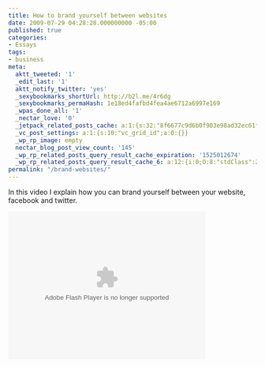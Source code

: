 ```yaml
---
title: How to brand yourself between websites
date: 2009-07-29 04:28:28.000000000 -05:00
published: true
categories:
- Essays
tags:
- business
meta:
  aktt_tweeted: '1'
  _edit_last: '1'
  aktt_notify_twitter: 'yes'
  _sexybookmarks_shortUrl: http://b2l.me/4r6dg
  _sexybookmarks_permaHash: 1e18ed4fafbd4fea4ae6712a6997e169
  _wpas_done_all: '1'
  _nectar_love: '0'
  _jetpack_related_posts_cache: a:1:{s:32:"8f6677c9d6b0f903e98ad32ec61f8deb";a:2:{s:7:"expires";i:1470752331;s:7:"payload";a:3:{i:0;a:1:{s:2:"id";i:1853;}i:1;a:1:{s:2:"id";i:3096;}i:2;a:1:{s:2:"id";i:2779;}}}}
  _vc_post_settings: a:1:{s:10:"vc_grid_id";a:0:{}}
  _wp_rp_image: empty
  nectar_blog_post_view_count: '145'
  _wp_rp_related_posts_query_result_cache_expiration: '1525012674'
  _wp_rp_related_posts_query_result_cache_6: a:12:{i:0;O:8:"stdClass":2:{s:7:"post_id";s:4:"1278";s:5:"score";s:17:"49.95638970538833";}i:1;O:8:"stdClass":2:{s:7:"post_id";s:4:"1280";s:5:"score";s:17:"48.19161134498022";}i:2;O:8:"stdClass":2:{s:7:"post_id";s:4:"1451";s:5:"score";s:17:"47.70436717966192";}i:3;O:8:"stdClass":2:{s:7:"post_id";s:4:"1797";s:5:"score";s:17:"46.34528412267314";}i:4;O:8:"stdClass":2:{s:7:"post_id";s:4:"1681";s:5:"score";s:17:"46.34528412267314";}i:5;O:8:"stdClass":2:{s:7:"post_id";s:4:"1642";s:5:"score";s:17:"46.34528412267314";}i:6;O:8:"stdClass":2:{s:7:"post_id";s:4:"2560";s:5:"score";s:17:"41.77884267106539";}i:7;O:8:"stdClass":2:{s:7:"post_id";s:4:"1811";s:5:"score";s:17:"41.77884267106539";}i:8;O:8:"stdClass":2:{s:7:"post_id";s:4:"1619";s:5:"score";s:17:"41.77884267106539";}i:9;O:8:"stdClass":2:{s:7:"post_id";s:4:"1383";s:5:"score";s:17:"41.77884267106539";}i:10;O:8:"stdClass":2:{s:7:"post_id";s:4:"4206";s:5:"score";s:18:"19.177750889427827";}i:11;O:8:"stdClass":2:{s:7:"post_id";s:4:"2370";s:5:"score";s:17:"16.92572836370141";}}
permalink: "/brand-websites/"
---
```

In this video I explain how you can brand yourself between your website, facebook and twitter.

<embed src="http://player.stickam.com/flashVarMediaPlayer/185058771" type="application/x-shockwave-flash" wmode="transparent" scale="noscale" allowfullscreen="true" width="400" height="300" allowscriptaccess="always" /></p>

